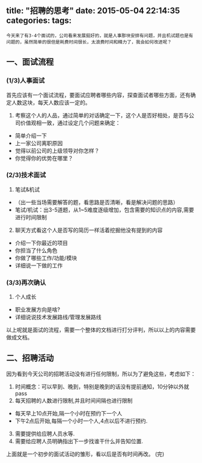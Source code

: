 title: "招聘的思考"
date: 2015-05-04 22:14:35
categories:
tags:
---

    今天来了有3-4个面试的，公司看来发展挺好的，就是人事那块安排有问题，并且机试题也是有问题的，虽然简单的很但是耗费时间很长，太浪费时间和精力了，我会如何改进呢？

<!--more-->

## 一、面试流程
### (1/3)人事面试
首先应该有一个面试流程，要面试应聘者哪些内容，探查面试者哪些方面，还有确定人数这块，每天人数应该一定的。
1. 考察这个人的人品，通过简单的对话确定一下，这个人是否好相处，是否与公司价值观相一致，通过设定几个问题来确定：
  * 简单介绍一下
  * 上一家公司离职原因
  * 觉得以前公司的上级领导对你怎样？
  * 你觉得你的优势在哪里？

### (2/3)技术面试
1. 笔试&机试
  * （出一些当场需要解答的题，看思路是否清晰，看是解决问题的思路）
  * 笔试/机试：出3-5道题，从1~5难度逐级增加，包含需要的知识点的内容,需要进行时间限制

2. 聊天方式看这个人是否写的简历一样活着挖掘他没有提到的内容
  * 介绍一下你最近的项目
  * 你担当了什么角色
  * 你做了哪些工作/功能/模块
  * 详细说一下做的工作

### (3/3)再次确认
1. 个人成长
  * 职业发展方向是啥?
  * 详细说说技术发展路线/管理发展路线

以上呢就是面试的流程，需要一个整体的文档进行打分评判，所以以上的内容需要做成文档。

## 二、招聘活动
因为看到今天公司的招聘活动没有进行任何限制，所以为了避免这些，考虑如下：
1. 时间概念：可以早到、晚到，特别是晚到的话没有提前通知，10分钟以外就pass
2. 每天招聘的人数进行限制,并且时间间隔也进行限制
  * 每天早上10点开始,隔一个小时在预约下一个人
  * 下午2点后开始,每隔一个小时一个人,4点以后不进行预约.
3. 需要提供给应聘人员水等.
4. 需要给应聘人员明确指出下一步找谁干什么并告知位置.




上面就是一个初步的面试活动的雏形，看以后是否有时间再改。
(完)
